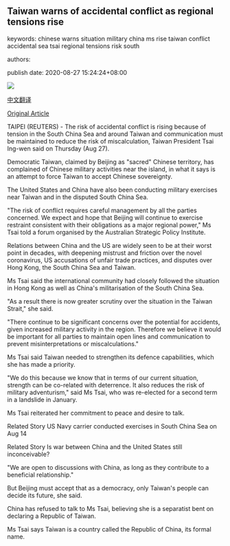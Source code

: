 ## Taiwan warns of accidental conflict as regional tensions rise

keywords: chinese warns situation military china ms rise taiwan conflict accidental sea tsai regional tensions risk south

authors: 

publish date: 2020-08-27 15:24:24+08:00

![](https://www.straitstimes.com/sites/default/files/styles/x_large/public/articles/2020/08/27/tl-taiwan-r-270820.jpg?itok=zWHdLbZW)

[中文翻译](Taiwan%20warns%20of%20accidental%20conflict%20as%20regional%20tensions%20rise_zh.md)

[Original Article](https://www.straitstimes.com/asia/east-asia/taiwan-warns-of-accidental-conflict-as-regional-tensions-rise)

TAIPEI (REUTERS) - The risk of accidental conflict is rising because of tension in the South China Sea and around Taiwan and communication must be maintained to reduce the risk of miscalculation, Taiwan President Tsai Ing-wen said on Thursday (Aug 27).

Democratic Taiwan, claimed by Beijing as "sacred" Chinese territory, has complained of Chinese military activities near the island, in what it says is an attempt to force Taiwan to accept Chinese sovereignty.

The United States and China have also been conducting military exercises near Taiwan and in the disputed South China Sea.

"The risk of conflict requires careful management by all the parties concerned. We expect and hope that Beijing will continue to exercise restraint consistent with their obligations as a major regional power," Ms Tsai told a forum organised by the Australian Strategic Policy Institute.

Relations between China and the US are widely seen to be at their worst point in decades, with deepening mistrust and friction over the novel coronavirus, US accusations of unfair trade practices, and disputes over Hong Kong, the South China Sea and Taiwan.

Ms Tsai said the international community had closely followed the situation in Hong Kong as well as China's militarisation of the South China Sea.

"As a result there is now greater scrutiny over the situation in the Taiwan Strait," she said.

"There continue to be significant concerns over the potential for accidents, given increased military activity in the region. Therefore we believe it would be important for all parties to maintain open lines and communication to prevent misinterpretations or miscalculations."

Ms Tsai said Taiwan needed to strengthen its defence capabilities, which she has made a priority.

"We do this because we know that in terms of our current situation, strength can be co-related with deterrence. It also reduces the risk of military adventurism," said Ms Tsai, who was re-elected for a second term in a landslide in January.

Ms Tsai reiterated her commitment to peace and desire to talk.

Related Story US Navy carrier conducted exercises in South China Sea on Aug 14

Related Story Is war between China and the United States still inconceivable?

"We are open to discussions with China, as long as they contribute to a beneficial relationship."

But Beijing must accept that as a democracy, only Taiwan's people can decide its future, she said.

China has refused to talk to Ms Tsai, believing she is a separatist bent on declaring a Republic of Taiwan.

Ms Tsai says Taiwan is a country called the Republic of China, its formal name.
